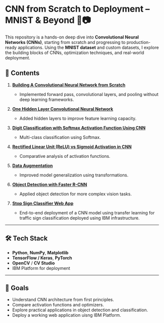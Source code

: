 # CNN from Scratch to Deployment – MNIST & Beyond 🧠📷

This repository is a hands-on deep dive into **Convolutional Neural Networks (CNNs)**, starting from scratch and progressing to production-ready applications. Using the **MNIST dataset** and custom datasets, I explore the building blocks of CNNs, optimization techniques, and real-world deployment.

## 📂 Contents
1. [**Building A Convolutional Neural Network from Scratch** ](https://github.com/Lubula/MNIST-CNN-From-Scratch-to-Production/blob/main/1.%20Building%20A%20Convolutional%20Neural%20Network%20from%20Scratch.ipynb)
   - Implemented forward pass, convolutional layers, and pooling without deep learning frameworks.
   
2. [**One Hidden Layer Convolutional Neural Network**](https://github.com/Lubula/MNIST-CNN-From-Scratch-to-Production/blob/main/2.%20One%20Hidden%20Layer%20Convolutional%20Neural%20Network.ipynb)  
   - Added hidden layers to improve feature learning capacity.

3. [**Digit Classification with Softmax Activation Function Using CNN**](https://github.com/Lubula/MNIST-CNN-From-Scratch-to-Production/blob/main/3.%20Digit%20Classification%20with%20Softmax%20Activation%20function%20Using%20CNN.ipynb)  
   - Multi-class classification using Softmax.

4. [**Rectified Linear Unit (ReLU) vs Sigmoid Activation in CNN** ](https://github.com/Lubula/MNIST-CNN-From-Scratch-to-Production/blob/main/4.%20Rectified%20Linear%20Unit%20ReLU%20vs%20Sigmoid%20using%20CNN.ipynb) 
   - Comparative analysis of activation functions.

5. [**Data Augmentation** ](https://github.com/Lubula/MNIST-CNN-From-Scratch-to-Production/blob/main/6.%20Data%20Augmentation.ipynb) 
   - Improved model generalization using transformations.

6. [**Object Detection with Faster R-CNN**](https://github.com/Lubula/MNIST-CNN-From-Scratch-to-Production/blob/main/6.%20Object%20detection%20with%20Faster%20R-CNN.ipynb) 
   - Applied object detection for more complex vision tasks.

7. [**Stop Sign Classifier Web App**](https://github.com/Lubula/MNIST-CNN-From-Scratch-to-Production/blob/main/7.%20Stop%20Sign%20Classifier%20WEB%20APP(Computer%20Vision%20Learning).ipynb)
   - End-to-end deployment of a CNN model using transfer learning for traffic sign classification deployed using IBM infrastructure.

---

## 🛠 Tech Stack
- **Python**, **NumPy**, **Matplotlib**
- **TensorFlow / Keras**, **PyTorch**
- **OpenCV** / **CV Studio**
- IBM Platform for deployment
---

## 🎯 Goals
- Understand CNN architecture from first principles.
- Compare activation functions and optimizers.
- Explore practical applications in object detection and classification.
- Deploy a working web application uisng IBM Platform.

